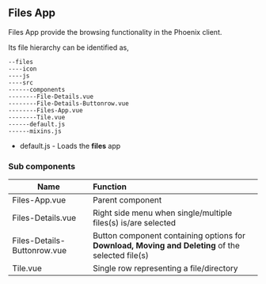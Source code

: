 ## Files App

Files App provide the browsing functionality in the Phoenix client.

Its file hierarchy can be identified as,

```
--files
----icon
----js
----src
------components
--------File-Details.vue
--------File-Details-Buttonrow.vue
--------Files-App.vue
--------Tile.vue
------default.js
------mixins.js
```

* default.js - Loads the **files** app

### Sub components

| Name        | Function           |
| ------------- |:-------------|
| Files-App.vue      | Parent component |
| Files-Details.vue       | Right side menu when single/multiple files(s) is/are selected |
| Files-Details-Buttonrow.vue      | Button component containing options for **Download, Moving and Deleting** of the selected file(s) |
| Tile.vue      | Single row representing a file/directory |

